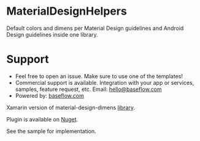 # MaterialDesignHelpers
Default colors and dimens per Material Design guidelines and Android Design guidelines inside one library.

# Support

* Feel free to open an issue. Make sure to use one of the templates!
* Commercial support is available. Integration with your app or services, samples, feature request, etc. Email: [hello@baseflow.com](mailto:hello@baseflow.com)
* Powered by: [baseflow.com](https://baseflow.com)

Xamarin version of material-design-dimens [library](https://github.com/DmitryMalkovich/material-design-dimens).

Plugin is available on [Nuget](https://www.nuget.org/packages/Xam.Plugins.Android.MaterialDesignHelpers/).

See the sample for implementation.
